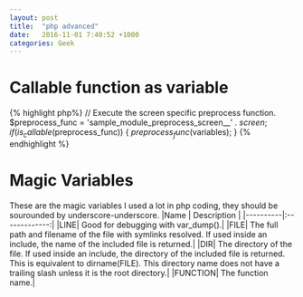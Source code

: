 ```yaml
---
layout: post
title:  "php advanced"
date:   2016-11-01 7:40:52 +1000
categories: Geek
---
```


Callable function as variable
==========================
{% highlight php%}
  // Execute the screen specific preprocess function.
  $preprocess_func = 'sample_module_preprocess_screen__' . $screen;
  if (is_callable($preprocess_func)) {
    $preprocess_func($variables);
  }
{% endhighlight %}

Magic Variables
===============
These are the magic variables I used a lot in php coding, they should be sourounded by underscore-underscore.
|Name	| Description |
|----------|:-------------:|
|LINE|	Good for debugging with var_dump().|
|FILE|	The full path and filename of the file with symlinks resolved. If used inside an include, the name of the included file is returned.|
|DIR|	The directory of the file. If used inside an include, the directory of the included file is returned. This is equivalent to dirname(FILE). This directory name does not have a trailing slash unless it is the root directory.|
|FUNCTION|	The function name.|
